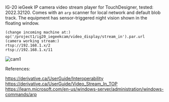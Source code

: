 

IG-20 ieGeek IP camera video stream player for TouchDesigner, tested: 2022.32120. Comes with an `arp` scanner for local network and default blob track. The equipment has sensor-triggered night vision shown in the floating window.

```
(change incoming machine at:)
op('/project1/ig20_iegeekcam/video_display/stream_in').par.url
(camera working stream:)
rtsp://192.168.1.x/2
rtsp://192.168.1.x/11
```
![cam1](https://github.com/luisarandas/touchdesigner-ig20-iegeekcam/assets/30077568/cce1a459-8b02-4394-87a5-ec95b0da84be)

References:

https://derivative.ca/UserGuide/Interoperability  
https://derivative.ca/UserGuide/Video_Stream_In_TOP      
https://learn.microsoft.com/en-us/windows-server/administration/windows-commands/arp  
